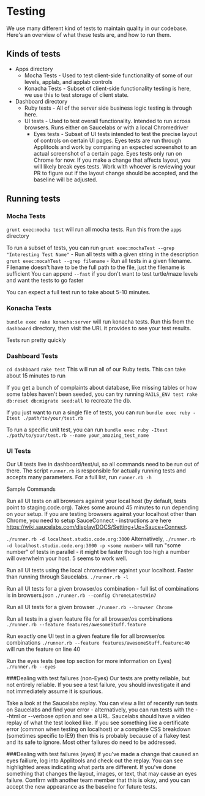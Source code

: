# Testing

We use many different kind of tests to maintain quality in our codebase. Here's an overview of what these tests are, and how to run them.

## Kinds of tests
* Apps directory
  * Mocha Tests - Used to test client-side functionality of some of our levels, applab, and applab controls
  * Konacha Tests - Subset of client-side functionality testing is here, we use this to test storage of client state.
* Dashboard directory
  * Ruby tests - All of the server side business logic testing is through here. 
  * UI tests - Used to test overall functionality. Intended to run across browsers. Runs either on Saucelabs or with a local Chromedriver
    * Eyes tests - Subset of UI tests intended to test the precise layout of controls on certain UI pages. Eyes tests are run through Applitools and work by comparing an expected screenshot to an actual screenshot of a certain page. Eyes tests only run on Chrome for now. If you make a change that affects layout, you will likely break eyes tests. Work with whoever is reviewing your PR to figure out if the layout change should be accepted, and the baseline will be adjusted.

## Running tests

### Mocha Tests
`grunt exec:mocha test` will run all mocha tests. Run this from the `apps` directory

To run a subset of tests, you can run 
`grunt exec:mochaTest --grep "Interesting Test Name"` - Run all tests with a given string in the description
`grunt exec:mocahTest --grep filename` - Run all tests in a given filename. Filename doesn't have to be the full path to the file, just the filename is sufficient
You can append `--fast` if you don't want to test turtle/maze levels and want the tests to go faster

You can expect a full test run to take about 5-10 minutes.

### Konacha Tests

`bundle exec rake konacha:server` will run konacha tests. Run this from the `dashboard` directory, then visit the URL it provides to see your test results.

Tests run pretty quickly

### Dashboard Tests
`cd dashboard`
`rake test` 
This will run all of our Ruby tests. This can take about 15 minutes to run

If you get a bunch of complaints about database, like missing tables or how some tables haven't been seeded, you can try running `RAILS_ENV test rake db:reset db:migrate seed:all` to recreate the db.

If you just want to run a single file of tests, you can run
`bundle exec ruby -Itest ./path/to/your/test.rb`

To run a specific unit test, you can run
`bundle exec ruby -Itest ./path/to/your/test.rb --name your_amazing_test_name`

### UI Tests
Our UI tests live in dashboard/test/ui, so all commands need to be run out of there. The script `runner.rb` is responsible for actually running tests and accepts many parameters. For a full list, run `runner.rb -h`

Sample Commands

Run all UI tests on all browsers against your local host (by default, tests point to staging.code.org). Takes some around 45 minutes to run depending on your setup. If you are testing browsers against your localhost other than Chrome, you need to setup SauceConnect - instructions are here https://wiki.saucelabs.com/display/DOCS/Setting+Up+Sauce+Connect.

`./runner.rb -d localhost.studio.code.org:3000`
Alternatively, `./runner.rb -d localhost.studio.code.org:3000 -p <some number>` will run "some number" of tests in parallel - it might be faster though too high a number will overwhelm your host. 5 seems to work well.

Run all UI tests using the local chromedriver against your localhost. Faster than running through Saucelabs.
`./runner.rb -l`

Run all UI tests for a given browser/os combination - full list of combinations is in browsers.json
`./runner.rb --config ChromeLatestWin7`

Run all UI tests for a given browser
`./runner.rb --browser Chrome`

Run all tests in a given feature file for all browser/os combinations
`./runner.rb --feature features/awesomeStuff.feature`

Run exactly one UI test in a given feature file for all browser/os combinations
`./runner.rb --feature features/awesomeStuff.feature:40` will run the feature on line 40

Run the eyes tests (see top section for more information on Eyes)
`./runner.rb --eyes`

###Dealing with test failures (non-Eyes)
Our tests are pretty reliable, but not entirely reliable. If you see a test failure, you should investigate it and not immediately assume it is spurious.

Take a look at the Saucelabs replay. You can view a list of recently run tests on Saucelabs and find your error - alternatively, you can run tests with the --html or --verbose option and see a URL. Saucelabs should have a video replay of what the test looked like. If you see something like a certificate error (common when testing on localhost) or a complete CSS breakdown (sometimes specific to IE9) then this is probably because of a flakey test and its safe to ignore. Most other failures do need to be addressed.

###Dealing with test failures (eyes)
If you've made a change that caused an eyes failiure, log into Applitools and check out the replay. You can see highlighted areas indicating what parts are different. If you've done something that changes the layout, images, or text, that may cause an eyes failure. Confirm with another team member that this is okay, and you can accept the new appearance as the baseline for future tests.
